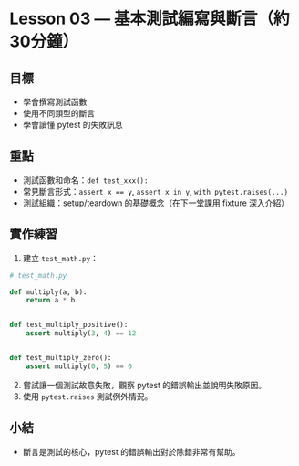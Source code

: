 # Lesson 03 — 基本測試編寫與斷言（約30分鐘）

## 目標
- 學會撰寫測試函數
- 使用不同類型的斷言
- 學會讀懂 pytest 的失敗訊息

## 重點
- 測試函數和命名：`def test_xxx():`
- 常見斷言形式：`assert x == y`, `assert x in y`, `with pytest.raises(...)`
- 測試組織：setup/teardown 的基礎概念（在下一堂課用 fixture 深入介紹）

## 實作練習
1. 建立 `test_math.py`：

```python
# test_math.py

def multiply(a, b):
    return a * b


def test_multiply_positive():
    assert multiply(3, 4) == 12


def test_multiply_zero():
    assert multiply(0, 5) == 0
```

2. 嘗試讓一個測試故意失敗，觀察 pytest 的錯誤輸出並說明失敗原因。
3. 使用 `pytest.raises` 測試例外情況。

## 小結
- 斷言是測試的核心，pytest 的錯誤輸出對於除錯非常有幫助。